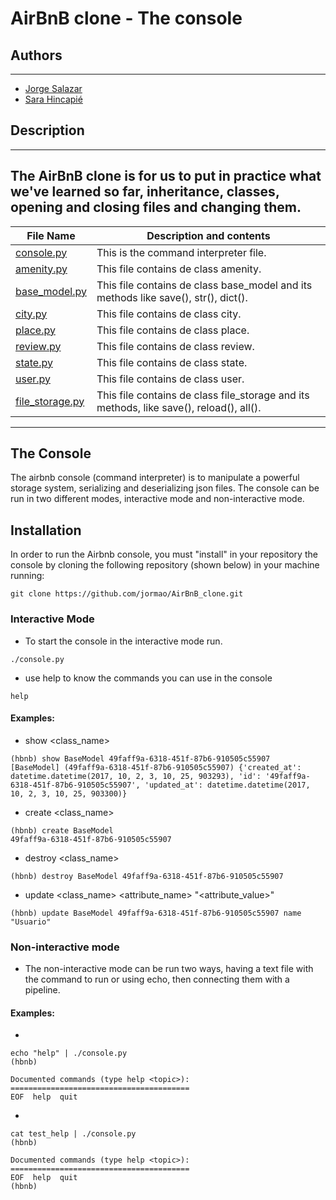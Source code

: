 # AirBnB clone - The console

## Authors
---
* [Jorge Salazar](https://twitter.com/Jormao8)
* [Sara Hincapié](https://twitter.com/SaraHincapiMon1)
## Description
---
The AirBnB clone is for us to put in practice what we've learned so far, inheritance, classes, opening and closing files and changing them.
---
| File Name | Description and contents |
| --- | --- |
| [console.py](console.py) | This is the command interpreter file. |
| [amenity.py](models/amenity.py) | This file contains de class amenity. |
| [base_model.py](models/base_model.py) | This file contains de class base_model and its methods like save(), str(), dict(). |
| [city.py](models/city.py) | This file contains de class city. |
| [place.py](models/place.py) | This file contains de class place. |
| [review.py](models/review.py) | This file contains de class review. |
| [state.py](models/state.py) | This file contains de class state. |
| [user.py](models/user.py) | This file contains de class user. |
| [file_storage.py](models/engine/file_storage.py) | This file contains de class file_storage and its methods, like save(), reload(), all(). |
---
## The Console
The airbnb console (command interpreter) is to manipulate a powerful storage system, serializing and deserializing json files. The console can be run in two different modes, interactive mode and non-interactive mode.
## Installation
In order to run  the Airbnb console, you must "install" in your repository the console by cloning the following repository (shown below) in your machine running:
```
git clone https://github.com/jormao/AirBnB_clone.git
```
### Interactive Mode
* To start the console in the interactive mode run.
```
./console.py
```
* use help to know the commands you can use in the console
```
help
```
#### Examples:
* show <class_name> <id>
```
(hbnb) show BaseModel 49faff9a-6318-451f-87b6-910505c55907
[BaseModel] (49faff9a-6318-451f-87b6-910505c55907) {'created_at': datetime.datetime(2017, 10, 2, 3, 10, 25, 903293), 'id': '49faff9a-6318-451f-87b6-910505c55907', 'updated_at': datetime.datetime(2017, 10, 2, 3, 10, 25, 903300)}
```
* create <class_name>
```
(hbnb) create BaseModel
49faff9a-6318-451f-87b6-910505c55907
```
* destroy <class_name> <id>
```
(hbnb) destroy BaseModel 49faff9a-6318-451f-87b6-910505c55907
```
* update <class_name> <id> <attribute_name> "<attribute_value>"
```
(hbnb) update BaseModel 49faff9a-6318-451f-87b6-910505c55907 name "Usuario"
```
### Non-interactive mode
* The non-interactive mode can be run two ways, having a text file with the command to run or using echo, then connecting them with a pipeline.
#### Examples:
* 
```
echo "help" | ./console.py
(hbnb)

Documented commands (type help <topic>):
========================================
EOF  help  quit
```
*
```
cat test_help | ./console.py
(hbnb)

Documented commands (type help <topic>):
========================================
EOF  help  quit
(hbnb)
```
